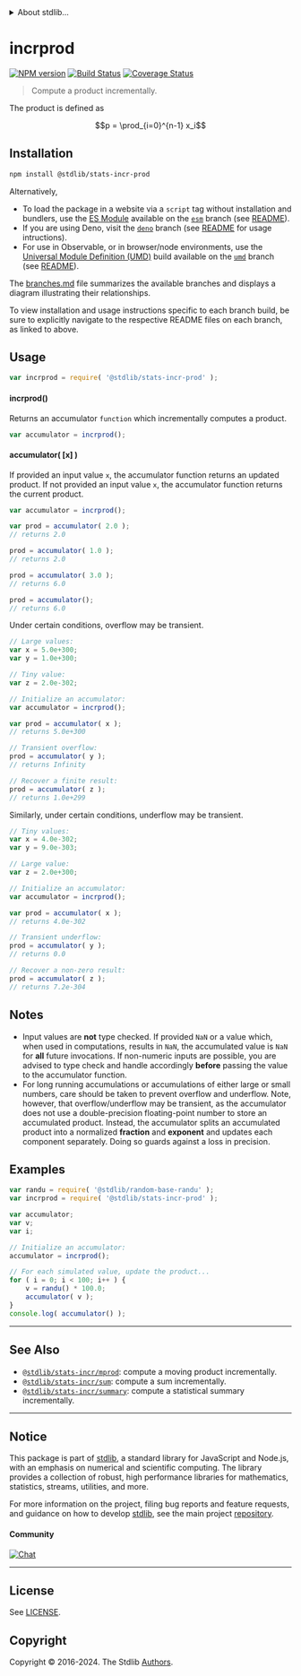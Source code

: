 <!--

@license Apache-2.0

Copyright (c) 2018 The Stdlib Authors.

Licensed under the Apache License, Version 2.0 (the "License");
you may not use this file except in compliance with the License.
You may obtain a copy of the License at

   http://www.apache.org/licenses/LICENSE-2.0

Unless required by applicable law or agreed to in writing, software
distributed under the License is distributed on an "AS IS" BASIS,
WITHOUT WARRANTIES OR CONDITIONS OF ANY KIND, either express or implied.
See the License for the specific language governing permissions and
limitations under the License.

-->


<details>
  <summary>
    About stdlib...
  </summary>
  <p>We believe in a future in which the web is a preferred environment for numerical computation. To help realize this future, we've built stdlib. stdlib is a standard library, with an emphasis on numerical and scientific computation, written in JavaScript (and C) for execution in browsers and in Node.js.</p>
  <p>The library is fully decomposable, being architected in such a way that you can swap out and mix and match APIs and functionality to cater to your exact preferences and use cases.</p>
  <p>When you use stdlib, you can be absolutely certain that you are using the most thorough, rigorous, well-written, studied, documented, tested, measured, and high-quality code out there.</p>
  <p>To join us in bringing numerical computing to the web, get started by checking us out on <a href="https://github.com/stdlib-js/stdlib">GitHub</a>, and please consider <a href="https://opencollective.com/stdlib">financially supporting stdlib</a>. We greatly appreciate your continued support!</p>
</details>

# incrprod

[![NPM version][npm-image]][npm-url] [![Build Status][test-image]][test-url] [![Coverage Status][coverage-image]][coverage-url] <!-- [![dependencies][dependencies-image]][dependencies-url] -->

> Compute a product incrementally.

<section class="intro">

The product is defined as

<!-- <equation class="equation" label="eq:product" align="center" raw="p = \prod_{i=0}^{n-1} x_i" alt="Equation for the product."> -->

```math
p = \prod_{i=0}^{n-1} x_i
```

<!-- <div class="equation" align="center" data-raw-text="p = \prod_{i=0}^{n-1} x_i" data-equation="eq:product">
    <img src="https://cdn.jsdelivr.net/gh/stdlib-js/stdlib@ae1331d17d505898a27e695fc60144d786627384/lib/node_modules/@stdlib/stats/incr/prod/docs/img/equation_product.svg" alt="Equation for the product.">
    <br>
</div> -->

<!-- </equation> -->

</section>

<!-- /.intro -->

<section class="installation">

## Installation

```bash
npm install @stdlib/stats-incr-prod
```

Alternatively,

-   To load the package in a website via a `script` tag without installation and bundlers, use the [ES Module][es-module] available on the [`esm`][esm-url] branch (see [README][esm-readme]).
-   If you are using Deno, visit the [`deno`][deno-url] branch (see [README][deno-readme] for usage intructions).
-   For use in Observable, or in browser/node environments, use the [Universal Module Definition (UMD)][umd] build available on the [`umd`][umd-url] branch (see [README][umd-readme]).

The [branches.md][branches-url] file summarizes the available branches and displays a diagram illustrating their relationships.

To view installation and usage instructions specific to each branch build, be sure to explicitly navigate to the respective README files on each branch, as linked to above.

</section>

<section class="usage">

## Usage

```javascript
var incrprod = require( '@stdlib/stats-incr-prod' );
```

#### incrprod()

Returns an accumulator `function` which incrementally computes a product.

```javascript
var accumulator = incrprod();
```

#### accumulator( \[x] )

If provided an input value `x`, the accumulator function returns an updated product. If not provided an input value `x`, the accumulator function returns the current product.

```javascript
var accumulator = incrprod();

var prod = accumulator( 2.0 );
// returns 2.0

prod = accumulator( 1.0 );
// returns 2.0

prod = accumulator( 3.0 );
// returns 6.0

prod = accumulator();
// returns 6.0
```

Under certain conditions, overflow may be transient.

```javascript
// Large values:
var x = 5.0e+300;
var y = 1.0e+300;

// Tiny value:
var z = 2.0e-302;

// Initialize an accumulator:
var accumulator = incrprod();

var prod = accumulator( x );
// returns 5.0e+300

// Transient overflow:
prod = accumulator( y );
// returns Infinity

// Recover a finite result:
prod = accumulator( z );
// returns 1.0e+299
```

Similarly, under certain conditions, underflow may be transient.

```javascript
// Tiny values:
var x = 4.0e-302;
var y = 9.0e-303;

// Large value:
var z = 2.0e+300;

// Initialize an accumulator:
var accumulator = incrprod();

var prod = accumulator( x );
// returns 4.0e-302

// Transient underflow:
prod = accumulator( y );
// returns 0.0

// Recover a non-zero result:
prod = accumulator( z );
// returns 7.2e-304
```

</section>

<!-- /.usage -->

<section class="notes">

## Notes

-   Input values are **not** type checked. If provided `NaN` or a value which, when used in computations, results in `NaN`, the accumulated value is `NaN` for **all** future invocations. If non-numeric inputs are possible, you are advised to type check and handle accordingly **before** passing the value to the accumulator function.
-   For long running accumulations or accumulations of either large or small numbers, care should be taken to prevent overflow and underflow. Note, however, that overflow/underflow may be transient, as the accumulator does not use a double-precision floating-point number to store an accumulated product. Instead, the accumulator splits an accumulated product into a normalized **fraction** and **exponent** and updates each component separately. Doing so guards against a loss in precision.

</section>

<!-- /.notes -->

<section class="examples">

## Examples

<!-- eslint no-undef: "error" -->

```javascript
var randu = require( '@stdlib/random-base-randu' );
var incrprod = require( '@stdlib/stats-incr-prod' );

var accumulator;
var v;
var i;

// Initialize an accumulator:
accumulator = incrprod();

// For each simulated value, update the product...
for ( i = 0; i < 100; i++ ) {
    v = randu() * 100.0;
    accumulator( v );
}
console.log( accumulator() );
```

</section>

<!-- /.examples -->

<!-- Section for related `stdlib` packages. Do not manually edit this section, as it is automatically populated. -->

<section class="related">

* * *

## See Also

-   <span class="package-name">[`@stdlib/stats-incr/mprod`][@stdlib/stats/incr/mprod]</span><span class="delimiter">: </span><span class="description">compute a moving product incrementally.</span>
-   <span class="package-name">[`@stdlib/stats-incr/sum`][@stdlib/stats/incr/sum]</span><span class="delimiter">: </span><span class="description">compute a sum incrementally.</span>
-   <span class="package-name">[`@stdlib/stats-incr/summary`][@stdlib/stats/incr/summary]</span><span class="delimiter">: </span><span class="description">compute a statistical summary incrementally.</span>

</section>

<!-- /.related -->

<!-- Section for all links. Make sure to keep an empty line after the `section` element and another before the `/section` close. -->


<section class="main-repo" >

* * *

## Notice

This package is part of [stdlib][stdlib], a standard library for JavaScript and Node.js, with an emphasis on numerical and scientific computing. The library provides a collection of robust, high performance libraries for mathematics, statistics, streams, utilities, and more.

For more information on the project, filing bug reports and feature requests, and guidance on how to develop [stdlib][stdlib], see the main project [repository][stdlib].

#### Community

[![Chat][chat-image]][chat-url]

---

## License

See [LICENSE][stdlib-license].


## Copyright

Copyright &copy; 2016-2024. The Stdlib [Authors][stdlib-authors].

</section>

<!-- /.stdlib -->

<!-- Section for all links. Make sure to keep an empty line after the `section` element and another before the `/section` close. -->

<section class="links">

[npm-image]: http://img.shields.io/npm/v/@stdlib/stats-incr-prod.svg
[npm-url]: https://npmjs.org/package/@stdlib/stats-incr-prod

[test-image]: https://github.com/stdlib-js/stats-incr-prod/actions/workflows/test.yml/badge.svg?branch=v0.2.1
[test-url]: https://github.com/stdlib-js/stats-incr-prod/actions/workflows/test.yml?query=branch:v0.2.1

[coverage-image]: https://img.shields.io/codecov/c/github/stdlib-js/stats-incr-prod/main.svg
[coverage-url]: https://codecov.io/github/stdlib-js/stats-incr-prod?branch=main

<!--

[dependencies-image]: https://img.shields.io/david/stdlib-js/stats-incr-prod.svg
[dependencies-url]: https://david-dm.org/stdlib-js/stats-incr-prod/main

-->

[chat-image]: https://img.shields.io/gitter/room/stdlib-js/stdlib.svg
[chat-url]: https://app.gitter.im/#/room/#stdlib-js_stdlib:gitter.im

[stdlib]: https://github.com/stdlib-js/stdlib

[stdlib-authors]: https://github.com/stdlib-js/stdlib/graphs/contributors

[umd]: https://github.com/umdjs/umd
[es-module]: https://developer.mozilla.org/en-US/docs/Web/JavaScript/Guide/Modules

[deno-url]: https://github.com/stdlib-js/stats-incr-prod/tree/deno
[deno-readme]: https://github.com/stdlib-js/stats-incr-prod/blob/deno/README.md
[umd-url]: https://github.com/stdlib-js/stats-incr-prod/tree/umd
[umd-readme]: https://github.com/stdlib-js/stats-incr-prod/blob/umd/README.md
[esm-url]: https://github.com/stdlib-js/stats-incr-prod/tree/esm
[esm-readme]: https://github.com/stdlib-js/stats-incr-prod/blob/esm/README.md
[branches-url]: https://github.com/stdlib-js/stats-incr-prod/blob/main/branches.md

[stdlib-license]: https://raw.githubusercontent.com/stdlib-js/stats-incr-prod/main/LICENSE

<!-- <related-links> -->

[@stdlib/stats/incr/mprod]: https://github.com/stdlib-js/stats-incr-mprod

[@stdlib/stats/incr/sum]: https://github.com/stdlib-js/stats-incr-sum

[@stdlib/stats/incr/summary]: https://github.com/stdlib-js/stats-incr-summary

<!-- </related-links> -->

</section>

<!-- /.links -->
